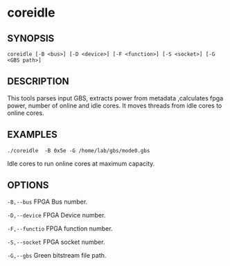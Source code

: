# coreidle #

## SYNOPSIS  ##

`coreidle [-B <bus>] [-D <device>] [-F <function>] [-S <socket>] [-G <GBS path>] `


## DESCRIPTION ##

This tools parses input GBS, extracts power from metadata ,calculates fpga power, number of online and idle cores.
It moves threads from idle cores to online cores.

## EXAMPLES  ##

`./coreidle  -B 0x5e -G /home/lab/gbs/mode0.gbs`

  Idle cores to run online cores at maximum capacity.

## OPTIONS ##

`-B,--bus` FPGA Bus number.

`-D,--device` FPGA Device number.

`-F,--functio` FPGA function number.

`-S,--socket` FPGA socket number.

`-G,--gbs` Green bitstream file path.
 


